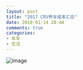 ```yaml
---
layout: post
title: "2017 CRV养车成本汇总"
date: 2018-01-14 20:48
comments: true
categories: 
- 车车
- 生活
---
```



![image](/images/yangche2017.png)
